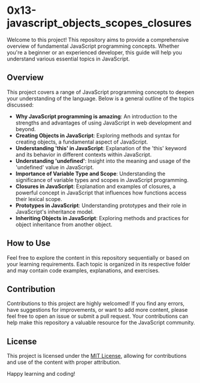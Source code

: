 # 0x13-javascript_objects_scopes_closures

Welcome to this project! This repository aims to provide a comprehensive overview of fundamental JavaScript programming concepts. Whether you're a beginner or an experienced developer, this guide will help you understand various essential topics in JavaScript.

## Overview

This project covers a range of JavaScript programming concepts to deepen your understanding of the language. Below is a general outline of the topics discussed:

- **Why JavaScript programming is amazing**: An introduction to the strengths and advantages of using JavaScript in web development and beyond.
- **Creating Objects in JavaScript**: Exploring methods and syntax for creating objects, a fundamental aspect of JavaScript.
- **Understanding 'this' in JavaScript**: Explanation of the 'this' keyword and its behavior in different contexts within JavaScript.
- **Understanding 'undefined'**: Insight into the meaning and usage of the 'undefined' value in JavaScript.
- **Importance of Variable Type and Scope**: Understanding the significance of variable types and scopes in JavaScript programming.
- **Closures in JavaScript**: Explanation and examples of closures, a powerful concept in JavaScript that influences how functions access their lexical scope.
- **Prototypes in JavaScript**: Understanding prototypes and their role in JavaScript's inheritance model.
- **Inheriting Objects in JavaScript**: Exploring methods and practices for object inheritance from another object.

## How to Use

Feel free to explore the content in this repository sequentially or based on your learning requirements. Each topic is organized in its respective folder and may contain code examples, explanations, and exercises.

## Contribution

Contributions to this project are highly welcomed! If you find any errors, have suggestions for improvements, or want to add more content, please feel free to open an issue or submit a pull request. Your contributions can help make this repository a valuable resource for the JavaScript community.

## License

This project is licensed under the [MIT License](LICENSE), allowing for contributions and use of the content with proper attribution.

Happy learning and coding!

